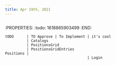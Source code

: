 ```yaml
---
title: Apr 19th, 2021
---
```


## 
:PROPERTIES:
:todo: 1618865903499
:END:
```
tODO      | TO Approve | To Implement | it's cool
          | Catalogs
          | PositionsGrid
          | PositionsGridEntries
Positions |
                                      | Login
```
##
